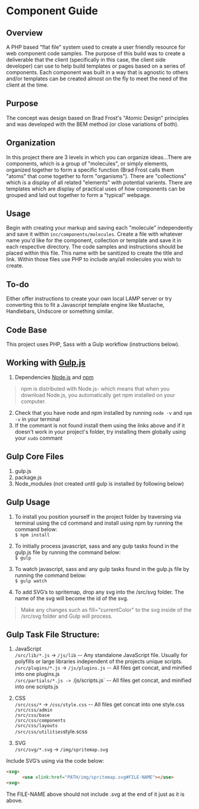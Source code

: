 # Component Guide

## Overview
A PHP based "flat file" system used to create a user friendly resource for web component code samples. The purpose of this build was to create a deliverable that the client (specifically in this case, the client side developer) can use to help build templates or pages based on a series of components. Each component was built in a way that is agnostic to others and/or templates can be created almost on the fly to meet the need of the client at the time.

## Purpose
The concept was design based on Brad Frost's "Atomic Design" principles and was developed with the BEM method (or close variations of both).

## Organization
In this project there are 3 levels in which you can organize ideas...There are components, which is a group of "molecules", or simply elements, organized together to form a specific function (Brad Frost calls them "atoms" that come together to form "organisms"). There are "collections" which is a display of all related "elements" with potential varients. There are templates which are display of practical uses of how components can be grouped and laid out together to form a "typical" webpage.

## Usage
Begin with creating your markup and saving each "molecule" independently and save it within `inc/components/molecules`. Create a file with whatever name you'd like for the component, collection or template and save it in each respective directory. The code samples and instructions should be placed within this file. This name with be sanitized to create the title and link. Within those files use PHP to include any/all molecules you wish to create. 

## To-do
Either offer instructions to create your own local LAMP server or try converting this to fit a Javascript template engine like Mustache, Handlebars, Undscore or something similar.

## Code Base
This project uses PHP, Sass with a Gulp workflow (instructions below).

## Working with [Gulp.js](https://gulpjs.com/)
1. Dependencies [Node.js](https://nodejs.org/en/) and [npm](https://www.npmjs.com/get-npm)
> npm is distributed with Node.js- which means that when you download Node.js, you automatically get npm installed on your computer.
2. Check that you have node and npm installed by running `node -v` and `npm -v` in your terminal
3. If the commant is not found install them using the links above and if it doesn't work in your project's folder, try installing them globally using your `sudo` commant

## Gulp Core Files
1. gulp.js
2. package.js
3. Node_modules (not created until gulp is installed by following below)

## Gulp Usage
1. To install you position yourself in the project folder by traversing via terminal using the cd command and install using npm by running the command below:<br />
`$ npm install`

2. To initially process javascript, sass and any gulp tasks found in the gulp.js file by running the command below:<br />
`$ gulp`

3. To watch javascript, sass and any gulp tasks found in the gulp.js file by running the command below:<br />
`$ gulp watch`

4. To add SVG’s to spritemap, drop any svg into the /src/svg folder. The name of the svg will become the id of the svg.<br />
> Make any changes such as fill="currentColor" to the svg inside of the /src/svg folder and Gulp will process.

## Gulp Task File Structure:

1. JavaScript<br />
`/src/lib/*.js` -> `/js/lib` -- Any standalone JavaScript file. Usually for polyfills or large libraries independent of the projects unique scripts.<br />
`/src/plugins/*.js` -> `/js/plugins.js` -- All files get concat, and minified into one plugins.js<br />
`/src/partials/*.js -> `/js/scripts.js` -- All files get concat, and minified into one scripts.js<br />

2. CSS<br />
`/src/css/*` -> `/css/style.css` -- All files get concat into one style.css<br />
`/src/css/admin`<br />
`/src/css/base`<br />
`/src/css/components`<br />
`/src/css/layouts`<br />
`/src/css/utilities`style.scss <br />

3. SVG<br />
`/src/svg/*.svg` -> `/img/spritemap.svg`<br />

Include SVG’s using via the code below:
``` html
<svg>
      <use xlink:href="PATH/img/spritemap.svg#FILE-NAME"></use>
<svg>
```
The FILE-NAME above should not include .svg at the end of it just as it is above.